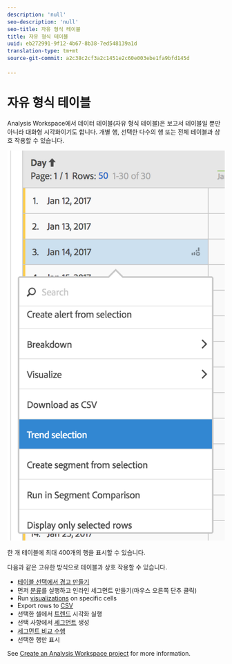```yaml
---
description: 'null'
seo-description: 'null'
seo-title: 자유 형식 테이블
title: 자유 형식 테이블
uuid: eb272991-9f12-4b67-8b38-7ed548139a1d
translation-type: tm+mt
source-git-commit: a2c38c2cf3a2c1451e2c60e003ebe1fa9bfd145d

---
```



# 자유 형식 테이블

Analysis Workspace에서 데이터 테이블(자유 형식 테이블)은 보고서 테이블일 뿐만 아니라 대화형 시각화이기도 합니다. 개별 행, 선택한 다수의 행 또는 전체 테이블과 상호 작용할 수 있습니다.

![](assets/data-table.png)

한 개 테이블에 최대 400개의 행을 표시할 수 있습니다.

다음과 같은 고유한 방식으로 테이블과 상호 작용할 수 있습니다.

* [테이블 선택에서 경고 만들기](/help/components/c-alerts/alert-builder.md)
* 먼저 [분류](../../../analyze/analysis-workspace/components/dimensions/t-breakdown-fa.md#task_B594DA2476E84DFDA8279E831F0BD9C4)를 실행하고 인라인 세그먼트 만들기(마우스 오른쪽 단추 클릭)
* Run [visualizations](../../../analyze/analysis-workspace/visualizations/freeform-analysis-visualizations.md#concept_09242627629147A88A68F1506954C276) on specific cells
* Export rows to [CSV](../../../analyze/analysis-workspace/curate-share/download-send.md#concept_BB548979F47F45739679B830428C3025)
* 선택한 셀에서 [트렌드](../../../analyze/analysis-workspace/analysis-workspace-features.md#section_34930C967C104C2B9092BA8DCF2BF81A) 시각화 실행
* 선택 사항에서 [세그먼트](../../../analyze/analysis-workspace/components/t-freeform-project-segment.md#task_11C6A2C7717B48049E5750B9D20FEC80) 생성
* [세그먼트 비교 수행](../../../analyze/analysis-workspace/c-panels/c-segment-comparison/segment-comparison.md#concept_74FAC1C6D0204F9190A110B0D9005793)
* 선택한 행만 표시

See [Create an Analysis Workspace project](../../../analyze/analysis-workspace/build-workspace-project/t-freeform-project.md#task_C2C698ACC7954062A28E4784911E6CF2) for more information.

